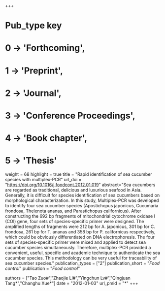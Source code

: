 +++
# Pub_type key
# 0 -> 'Forthcoming',
# 1 -> 'Preprint',
# 2 -> 'Journal',
# 3 -> 'Conference Proceedings',
# 4 -> 'Book chapter',
# 5 -> 'Thesis'

weight = 68
highlight = true
title = "Rapid identification of sea cucumber species with multiplex-PCR"
url_doi = "https://doi.org/10.1016/j.foodcont.2012.01.019"
abstract="Sea cucumbers are regarded as traditional, delicious and luxurious seafood in Asia. Generally, it is difficult for species identification of sea cucumbers based on morphological characterization. In this study, Multiplex-PCR was developed to identify four sea cucumber species (Apostichopus japonicus, Cucumaria frondosa, Thelenota ananas, and Parastichopus californicus). After constructing the 692 bp fragments of mitochondrial cytochrome oxidase I (COI) gene, four sets of species-specific primer were designed. The amplified lengths of fragments were 212 bp for A. japonicus, 301 bp for C. frondosa, 261 bp for T. ananas and 358 bp for P. californicus respectively, which could be obviously differentiated on DNA electrophoresis. The four sets of species-specific primer were mixed and applied to detect sea cucumber species simultaneously. Therefore, multiplex-PCR provided a convenient, useful, specific and academic technique to authenticate the sea cucumber species. This methodology can be very useful for traceability of sea cucumber species."
publication_types = ["2"]
publication_short = "*Food control*"
publication = "*Food control*"

authors = ["Tao Zuo#","Zhaojie Li#","Yingchun Lv#","Qingjuan Tang*","Changhu Xue*"]
date = "2012-01-03"
url_pmid = "*"
+++
